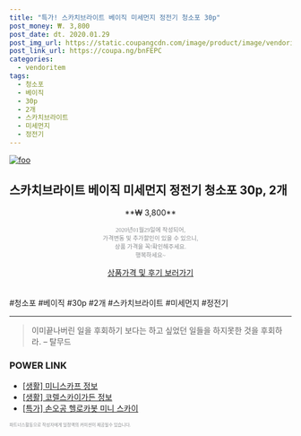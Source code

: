 ```yaml
--- 
title: "특가! 스카치브라이트 베이직 미세먼지 정전기 청소포 30p" 
post_money: ₩. 3,800 
post_date: dt. 2020.01.29 
post_img_url: https://static.coupangcdn.com/image/product/image/vendoritem/2018/10/24/3277744730/85422bbe-31da-449d-99e2-f78e483fa15f.jpg 
post_link_url: https://coupa.ng/bnFEPC 
categories: 
  - vendoritem 
tags: 
  - 청소포 
  - 베이직 
  - 30p 
  - 2개 
  - 스카치브라이트 
  - 미세먼지 
  - 정전기 
--- 
```

[![foo](https://static.coupangcdn.com/image/product/image/vendoritem/2018/10/24/3277744730/85422bbe-31da-449d-99e2-f78e483fa15f.jpg)](https://coupa.ng/bnFEPC) 

## 스카치브라이트 베이직 미세먼지 정전기 청소포 30p, 2개 
<p style="text-align: center;">**₩ 3,800**</p> 
<p style="text-align: center;"><span style="color: #898c8f; font-family: Georgia,Times,serif; font-size: 0.75em;">2020년01월29일에 작성되어, <br>가격변동 및 추가할인이 있을 수 있으니,<br> 상품 가격을 꼭!확인해주세요.<br>행복하세요~</span> 
</p>	 
<div markdown="0" style="text-align: center;"><a href="https://coupa.ng/bnFEPC" class="btn btn--success">상품가격 및 후기 보러가기</a></div> 
<br><br> 
  #청소포 #베이직 #30p #2개 #스카치브라이트 #미세먼지 #정전기 
<hr> 

> 이미끝나버린 일을 후회하기 보다는 하고 싶었던 일들을 하지못한 것을 후회하라. – 탈무드 


### POWER LINK

* <a href="https://blog.naver.com/santokki14/221765350690" target="_blank"> [생활] 미니스카프 정보 </a>
* <a href="https://blog.naver.com/sakai111/221762546230" target="_blank"> [생활] 코렐스카이가든 정보 </a>
* <a href="https://blog.naver.com/sakai111/221786505393" target="_blank">[특가] 손오공 헬로카봇 미니 스카이</a>

<span style="color: #898c8f; font-family: Georgia,Times,serif; font-size: 0.55em;">파트너스활동으로 작성자에게 일정액의 커미션이 제공될수 있습니다.</span> 
